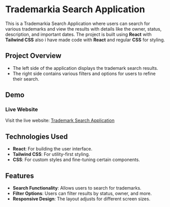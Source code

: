 # Trademarkia Search Application

This is a Trademarkia Search Application where users can search for various trademarks and view the results with details like the owner, status, description, and important dates. The project is built using **React** with **Tailwind CSS** also i have made code with **React** and regular **CSS** for styling.

## Project Overview

- The left side of the application displays the trademark search results.
- The right side contains various filters and options for users to refine their search.

## Demo

### Live Website
Visit the live website: [Trademark Search Application](https://21bcy10035frontend.vercel.app/)

## Technologies Used

- **React**: For building the user interface.
- **Tailwind CSS**: For utility-first styling.
- **CSS**: For custom styles and fine-tuning certain components.

## Features

- **Search Functionality**: Allows users to search for trademarks.
- **Filter Options**: Users can filter results by status, owner, and more.
- **Responsive Design**: The layout adjusts for different screen sizes.
